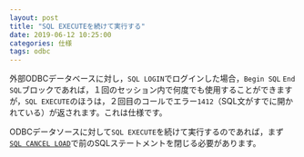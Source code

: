 ```yaml
---
layout: post
title: "SQL EXECUTEを続けて実行する"
date: 2019-06-12 10:25:00
categories: 仕様
tags: odbc
---
```


外部ODBCデータベースに対し，``SQL LOGIN``でログインした場合，``Begin SQL`` ``End SQL``ブロックであれば，１回のセッション内で何度でも使用することができますが，``SQL EXECUTE``のほうは，２回目のコールでエラー``1412``（SQL文がすでに開かれている）が返されます。これは仕様です。

ODBCデータソースに対して``SQL EXECUTE``を続けて実行するのであれば，まず<i class="fa fa-external-link" aria-hidden="true"></i> [``SQL CANCEL LOAD``](https://docs.4d.com/4Dv17/4D/17.2/SQL-CANCEL-LOAD.301-4387293.ja.html)で前のSQLステートメントを閉じる必要があります。

